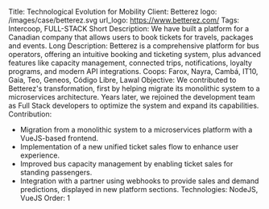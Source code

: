 Title: Technological Evolution for Mobility
Client: Betterez
logo: /images/case/betterez.svg
url_logo: https://www.betterez.com/
Tags: Intercoop, FULL-STACK
Short Description: We have built a platform for a Canadian company that allows users to book tickets for travels, packages and events.
Long Description: Betterez is a comprehensive platform for bus operators, offering an intuitive booking and ticketing system, plus advanced features like capacity management, connected trips, notifications, loyalty programs, and modern API integrations.
Coops: Farox, Nayra, Cambá, IT10, Gaia, Teo, Geneos, Código Libre, Lawal
Objective: We contributed to Betterez's transformation, first by helping migrate its monolithic system to a microservices architecture. Years later, we rejoined the development team as Full Stack developers to optimize the system and expand its capabilities.
Contribution:
- Migration from a monolithic system to a microservices platform with a VueJS-based frontend.
- Implementation of a new unified ticket sales flow to enhance user experience.
- Improved bus capacity management by enabling ticket sales for standing passengers.
- Integration with a partner using webhooks to provide sales and demand predictions, displayed in new platform sections.
Technologies: NodeJS, VueJS
Order: 1